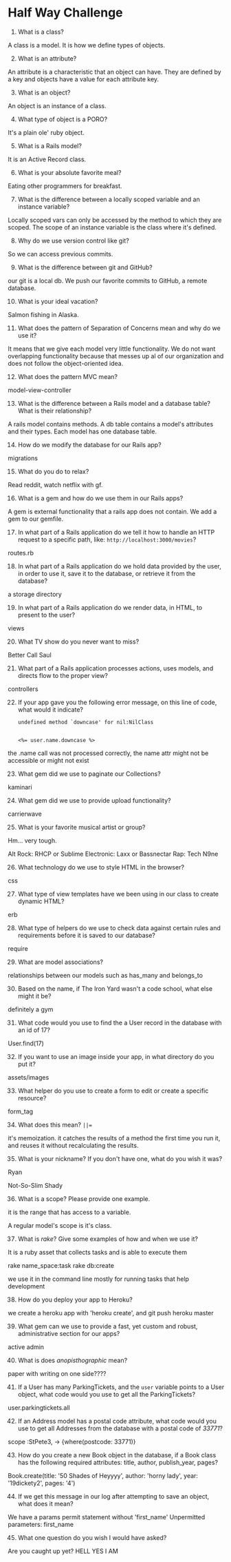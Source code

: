 # Half Way Challenge

1. What is a class?

A class is a model. It is how we define types of objects.


2. What is an attribute?

An attribute is a characteristic that an object can have. They are defined by a key and objects have a value for each attribute key.

3. What is an object?

An object is an instance of a class.

4. What type of object is a PORO?

It's a plain ole' ruby object.

5. What is a Rails model?

It is an Active Record class.

6. What is your absolute favorite meal?

Eating other programmers for breakfast.

7. What is the difference between a locally scoped variable and an instance variable?

Locally scoped vars can only be accessed by the method to which they are scoped. The scope of an instance variable is the class where it's defined.

8. Why do we use version control like git?

So we can access previous commits.

9. What is the difference between git and GitHub?

our git is a local db. We push our favorite commits to GitHub, a remote database.

10. What is your ideal vacation?

Salmon fishing in Alaska.

11. What does the pattern of Separation of Concerns mean and why do we use it?

It means that we give each model very little functionality. We do not want overlapping functionality because that messes up al of our organization and does not follow the object-oriented idea.

12. What does the pattern MVC mean?

model-view-controller

13. What is the difference between a Rails model and a database table? What is their relationship?

A rails model contains methods. A db table contains a model's attributes and their types.
Each model has one database table.

14. How do we modify the database for our Rails app?

migrations

15. What do you do to relax?

Read reddit, watch netflix with gf.

16. What is a gem and how do we use them in our Rails apps?

A gem is external functionality that a rails app does not contain. We add a gem to our gemfile.

17. In what part of a Rails application do we tell it how to handle an HTTP request to a specific path, like: `http://localhost:3000/movies`?

routes.rb



18. In what part of a Rails application do we hold data provided by the user, in order to use it, save it to the database, or retrieve it from the database?

a storage directory

19. In what part of a Rails application do we render data, in HTML, to present to the user?

views

20. What TV show do you never want to miss?

Better Call Saul

21. What part of a Rails application processes actions, uses models, and directs flow to the proper view?

controllers

22. If your app gave you the following error message, on this line of code, what would it indicate?


        undefined method `downcase' for nil:NilClass


        <%= user.name.downcase %>

the .name call was not processed correctly, the name attr might not be accessible or might not exist

23. What gem did we use to paginate our Collections?

kaminari

24. What gem did we use to provide upload functionality?

carrierwave

25. What is your favorite musical artist or group?

Hm... very tough.

Alt Rock: RHCP or Sublime
Electronic: Laxx or Bassnectar
Rap: Tech N9ne

26. What technology do we use to style HTML in the browser?

css

27. What type of view templates have we been using in our class to create dynamic HTML?

erb

28. What type of helpers do we use to check data against certain rules and requirements before it is saved to our database?

require

29. What are model associations?

relationships between our models such as has_many and belongs_to

30. Based on the name, if The Iron Yard wasn't a code school, what else might it be?

definitely a gym

31. What code would you use to find the a User record in the database with an id of 17?

User.find(17)

32. If you want to use an image inside your app, in what directory do you put it?

assets/images

33. What helper do you use to create a form to edit or create a specific resource?

form_tag

34. What does this mean? `||=`

it's memoization. it catches the results of a method the first time you run it, and reuses it without recalculating the results.

35. What is your nickname? If you don't have one, what do you wish it was?

Ryan

Not-So-Slim Shady

36. What is a scope? Please provide one example.

it is the range that has access to a variable.

A regular model's scope is it's class.

37. What is _rake_? Give some examples of how and when we use it?

It is a ruby asset that collects tasks and is able to execute them

rake name_space:task
rake db:create

we use it in the command line mostly for running tasks that help development

38. How do you deploy your app to Heroku?

we create a heroku app with 'heroku create', and git push heroku master

39. What gem can we use to provide a fast, yet custom and robust, administrative section for our apps?

active admin

40. What is does _anopisthographic_ mean?

paper with writing on one side????

41. If a User has many ParkingTickets, and the `user` variable points to a User object, what code would you use to get all the ParkingTickets?

user.parkingtickets.all

42. If an Address model has a postal code attribute, what code would you use to get all Addresses from the database with a postal code of _33771_?

scope :StPete3, -> {where(postcode: 33771)}

43. How do you create a new Book object in the database, if a Book class has the following required attributes: title, author, publish_year, pages?

Book.create(title: '50 Shades of Heyyyy', author: 'horny lady', year: '19dickety2', pages: '4')

44. If we get this message in our log after attempting to save an object, what does it mean?

We have a params permit statement without 'first_name'
        Unpermitted parameters: first_name


45. What one question do you wish I would have asked?

Are you caught up yet? HELL YES I AM
